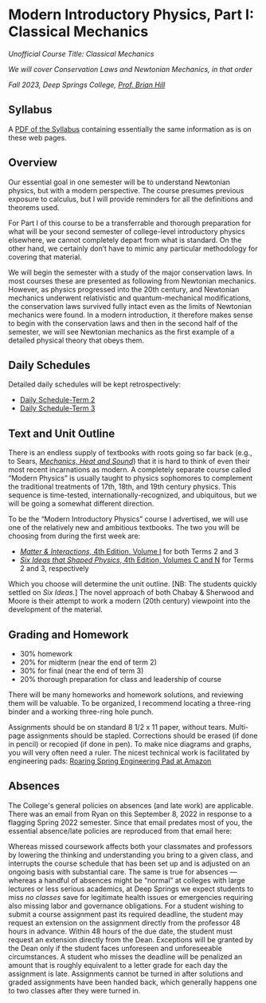 # Modern Introductory Physics, Part I: Classical Mechanics

*Unofficial Course Title: Classical Mechanics*

*We will cover Conservation Laws and Newtonian Mechanics, in that order*

*Fall 2023, Deep Springs College, [Prof. Brian Hill](https://brianhill.github.io)*

## Syllabus

A [PDF of the Syllabus](./PhysicsSyllabus.pdf) containing essentially the same information as is on these web pages.

## Overview

Our essential goal in one semester will be to understand Newtonian physics, but with a modern perspective. The course presumes previous exposure to calculus, but I will provide reminders for all the definitions and theorems used.

For Part I of this course to be a transferrable and thorough preparation for what will be your second semester of college-level introductory physics elsewhere, we cannot completely depart from what is standard. On the other hand, we certainly don’t have to mimic any particular methodology for covering that material.

We will begin the semester with a study of the major conservation laws. In most courses these are presented as following from Newtonian mechanics. However, as physics progressed into the 20th century, and Newtonian mechanics underwent relativistic and quantum-mechanical modifications, the conservation laws survived fully intact even as the limits of Newtonian mechanics were found. In a modern introduction, it therefore makes sense to begin with the conservation laws and then in the second half of the semester, we will see Newtonian mechanics as the first example of a detailed physical theory that obeys them.

## Daily Schedules

Detailed daily schedules will be kept retrospectively:

* [Daily Schedule-Term 2](https://brianhill.github.io/physics/daily_schedule-term_2.html)
* [Daily Schedule-Term 3](https://brianhill.github.io/physics/daily_schedule-term_3.html)

## Text and Unit Outline

There is an endless supply of textbooks with roots going so far back (e.g., to Sears, [*Mechanics, Heat and Sound*](https://archive.org/details/mechanicsheatsou0000unse)) that it is hard
to think of even their most recent incarnations as modern. A completely separate course called &ldquo;Modern Physics&rdquo; is usually taught to physics sophomores to complement the traditional treatments of 17th, 18th, and 19th century physics. This sequence is time-tested, internationally-recognized, and ubiquitous, but we will be going a somewhat different direction.

To be the &ldquo;Modern Introductory Physics&rdquo; course I advertised, we will use one of the relatively new and ambitious textbooks. The two you will be choosing from during the first week are:

* [*Matter &amp; Interactions,* 4th Edition, Volume I](https://matterandinteractions.org) for both Terms 2 and 3
* [*Six Ideas that Shaped Physics*, 4th Edition, Volumes C and N](http://www.physics.pomona.edu/sixideas/) for Terms 2 and 3, respectively

Which you choose will determine the unit outline. \[NB: The students quickly settled on *Six Ideas.*\] The novel approach of both Chabay &amp; Sherwood and Moore is their attempt to work a modern (20th century) viewpoint into the development of the material.

## Grading and Homework

* 30% homework
* 20% for midterm (near the end of term 2)
* 30% for final (near the end of term 3)
* 20% thorough preparation for class and leadership of course 

There will be many homeworks and homework solutions, and reviewing them will be valuable. To be organized, I recommend locating a three-ring binder and a working three-ring hole punch.

Assignments should be on standard 8 1/2 x 11 paper, without tears. Multi-page assignments should be stapled. Corrections should be erased (if done in pencil) or recopied (if done in pen). To make nice diagrams and graphs, you will very often need a ruler. The nicest technical work is facilitated by engineering pads: [Roaring Spring Engineering Pad at Amazon](https://a.co/d/9vkXSes)

## Absences

The College's general policies on absences (and late work) are applicable. There was an email from  Ryan on this September 8, 2022 in response to a flagging Spring 2022 semester. Since that email predates most of you, the essential absence/late policies are reproduced from that email here:

Whereas missed coursework affects both your classmates and professors by lowering the thinking and understanding you bring to a given class, and interrupts the course schedule that has been set up and is adjusted on an ongoing basis with substantial care. The same is true for absences &mdash; whereas a handful of absences might be &ldquo;normal&rdquo; at colleges with large lectures or less serious academics, at Deep Springs we expect students to miss *no classes* save for legitimate health issues or emergencies requiring also missing labor and governance obligations. For a student wishing to submit a course assignment past its required deadline, the student may request an extension on the assignment directly from the professor 48 hours in advance. Within 48 hours of the due date, the student must request an extension directly from the Dean. Exceptions will be granted by the Dean only if the student faces unforeseen and unforeseeable circumstances. A student who misses the deadline will be penalized an amount that is roughly equivalent to a letter grade for each day the assignment is late. Assignments cannot be turned in after solutions and graded assignments have been handed back, which generally happens one to two classes after they were turned in.
